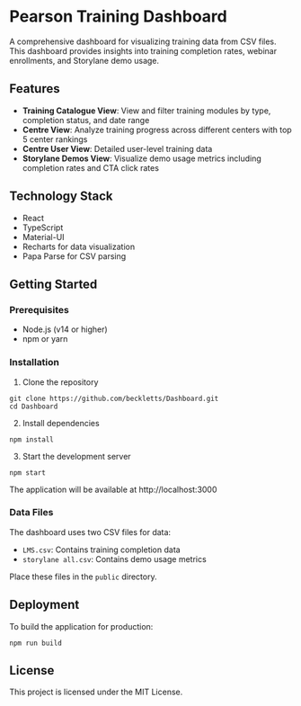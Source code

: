 # Pearson Training Dashboard

A comprehensive dashboard for visualizing training data from CSV files. This dashboard provides insights into training completion rates, webinar enrollments, and Storylane demo usage.

## Features

- **Training Catalogue View**: View and filter training modules by type, completion status, and date range
- **Centre View**: Analyze training progress across different centers with top 5 center rankings
- **Centre User View**: Detailed user-level training data
- **Storylane Demos View**: Visualize demo usage metrics including completion rates and CTA click rates

## Technology Stack

- React
- TypeScript
- Material-UI
- Recharts for data visualization
- Papa Parse for CSV parsing

## Getting Started

### Prerequisites

- Node.js (v14 or higher)
- npm or yarn

### Installation

1. Clone the repository
```
git clone https://github.com/beckletts/Dashboard.git
cd Dashboard
```

2. Install dependencies
```
npm install
```

3. Start the development server
```
npm start
```

The application will be available at http://localhost:3000

### Data Files

The dashboard uses two CSV files for data:
- `LMS.csv`: Contains training completion data
- `storylane all.csv`: Contains demo usage metrics

Place these files in the `public` directory.

## Deployment

To build the application for production:

```
npm run build
```

## License

This project is licensed under the MIT License. 